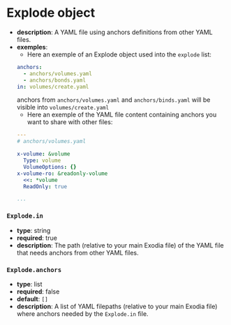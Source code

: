# Explode object

- **description**: A YAML file using anchors definitions from other YAML files.
- **exemples**:
    - Here an exemple of an Explode object used into the `explode` list:
    ```yaml
    anchors:
      - anchors/volumes.yaml
      - anchors/bonds.yaml
    in: volumes/create.yaml
    ```
    anchors from `anchors/volumes.yaml` and `anchors/binds.yaml` will be visible into `volumes/create.yaml`
    - Here an exemple of the YAML file content containing anchors you want to share with other files:
    ```yaml
    ---
    # anchors/volumes.yaml

    x-volume: &volume
      Type: volume
      VolumeOptions: {}
    x-volume-ro: &readonly-volume
      <<: *volume
      ReadOnly: true

    ...
    ```

### `Explode.in`

- **type**: string
- **required**: true
- **description**: The path (relative to your main Exodia file) of the YAML file that needs anchors from other YAML files.

### `Explode.anchors`

- **type**: list
- **required**: false
- **default**: `[]`
- **description**: A list of YAML filepaths (relative to your main Exodia file) where anchors needed by the `Explode.in` file.

